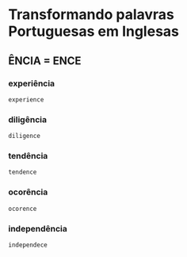 # Transformando palavras Portuguesas em Inglesas

## ÊNCIA = ENCE

### experiência
    experience

### diligência
    diligence 

### tendência 
    tendence

### ocorência
    ocorence

### independência
    independece




    


    
   


